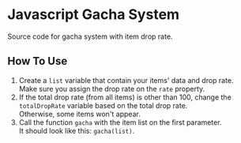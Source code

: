 # Javascript Gacha System

Source code for gacha system with item drop rate.

## How To Use

1. Create a `list` variable that contain your items' data and drop rate.  
   Make sure you assign the drop rate on the `rate` property.
2. If the total drop rate (from all items) is other than 100, change the `totalDropRate` variable based on the total drop rate.  
   Otherwise, some items won't appear.
3. Call the function `gacha` with the item list on the first parameter.  
   It should look like this: `gacha(list)`.
